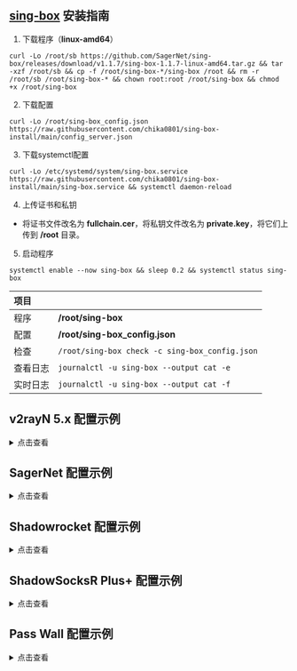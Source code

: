 ## [sing-box](https://github.com/SagerNet/sing-box) 安装指南

1. 下载程序（**linux-amd64**）

```
curl -Lo /root/sb https://github.com/SagerNet/sing-box/releases/download/v1.1.7/sing-box-1.1.7-linux-amd64.tar.gz && tar -xzf /root/sb && cp -f /root/sing-box-*/sing-box /root && rm -r /root/sb /root/sing-box-* && chown root:root /root/sing-box && chmod +x /root/sing-box
```

2. 下载配置

```
curl -Lo /root/sing-box_config.json https://raw.githubusercontent.com/chika0801/sing-box-install/main/config_server.json
```

3. 下载systemctl配置

```
curl -Lo /etc/systemd/system/sing-box.service https://raw.githubusercontent.com/chika0801/sing-box-install/main/sing-box.service && systemctl daemon-reload
```

4. 上传证书和私钥

- 将证书文件改名为 **fullchain.cer**，将私钥文件改名为 **private.key**，将它们上传到 **/root** 目录。

5. 启动程序

```
systemctl enable --now sing-box && sleep 0.2 && systemctl status sing-box
```

| 项目 | |
| :--- | :--- |
| 程序 | **/root/sing-box** |
| 配置 | **/root/sing-box_config.json** |
| 检查 | `/root/sing-box check -c sing-box_config.json` |
| 查看日志 | `journalctl -u sing-box --output cat -e` |
| 实时日志 | `journalctl -u sing-box --output cat -f` |

## v2rayN 5.x 配置示例

<details><summary>点击查看</summary>

1. 下载Windows客户端程序[hysteria-windows-amd64.exe](https://github.com/apernet/hysteria/releases/latest/download/hysteria-windows-amd64.exe)，重命令为hysteria.exe，复制到v2rayN文件夹。

2. 下载客户端配置[config_client.json](https://raw.githubusercontent.com/chika0801/sing-box-install/main/config_client.json)，修改chika.example.com为证书中包含的域名，修改10.0.0.1为VPS的IP。

3. 服务器 ——> 添加自定义配置服务器 ——> 浏览(B) ——> 选择客户端配置 ——> Core类型 hysteria ——> Socks端口 50000

![1](https://user-images.githubusercontent.com/88967758/195763557-f9706952-f2fc-466f-9787-bf00d138562d.jpg)

小技巧：只要证书在有效期内，证书中包含的域名不用解析到VPS的IP。一份证书，在多个VPS上使用。

</details>

## SagerNet 配置示例

<details><summary>点击查看</summary><br>

| 选项 | 值 |
| :--- | :--- |
| 服务器 | VPS的IP |
| 服务器端口 | 16384 |
| 混淆密码 | 留空 |
| 认证类型 | STRING |
| 认证载荷 | chika |
| 协议 | UDP |
| 服务器名称指示 | 证书中包含的域名 |
| 应用层协议协商 | h3 |
| 证书（链） | 留空 |
| 允许不安全的连接 | 不勾 |
| 最大上行（Mbps） | 20 |
| 最大下行（Mbps） | 100 |
| QUIC 流接收窗口 | 6710886 |
| QUIC 连接接收窗口 | 16777216 |
| 禁用路径最大传输单元发现 | 不勾 |

</details>

## Shadowrocket 配置示例

<details><summary>点击查看</summary><br>

| 选项 | 值 |
| :--- | :--- |
| 类型 | Hysteria |
| 地址 | VPS的IP |
| 端口 | 16384 |
| 密码 | chika |
| 混淆 | 留空 |
| 协议 | UDP |
| 允许不安全 | 不选 |
| UDP 转发 | 选上 |
| 快速打开 | 选上 |
| SNI | 证书中包含的域名 |
| ALPN | h3 |
| 上行速度 | 20 |
| 下行速度 | 100 |

</details>

## ShadowSocksR Plus+ 配置示例

<details><summary>点击查看</summary><br>

| 选项 | 值 | 对应参数 |
| :--- | :--- | :--- |
| 服务器节点类型 | Hysteria |
| 服务器地址 | VPS的IP | "server" |
| 端口 | 16384 | "server" |
| 协议 | udp | "protocol" |
| 验证类型 | string |  |
| 验证载荷 | chika | "auth_str" |
| QUIC 连接接收窗口 | 16777216 | "recv_window" |
| QUIC 流接收窗口 | 6710886 | "recv_window_conn" |
| 禁用 MTU 探测 | 不勾 | "disable_mtu_discovery" |
| 上行链路容量 | 50 | "up_mbps" |
| 下行链路容量 | 150 | "down_mbps" |
| 混淆密码（可选） | 留空 | "obfs" |
| TLS 主机名 | 证书中包含的域名 | "server_name" |
| QUIC TLS ALPN | h3 | "alpn" |
| 允许不安全连接 | 不勾 | "insecure" |
| 自签证书 | 不勾 |  |
| TCP 快速打开 | 勾上 | "fast_open" |
| 启用自动切换 | 不勾 |  |
| 本地端口 | 1234 |  |

</details>

## Pass Wall 配置示例

<details><summary>点击查看</summary><br>

| 选项 | 值 | 对应参数 |
| :--- | :--- | :--- |
| 类型 | Hysteria |  |
| 地址（支持域名） | VPS的IP | "server" |
| 端口 | 16384 | "server" |
| 端口跳跃额外端口 | 留空 | "server" |
| 协议 | UDP | "protocol" |
| 混淆密码 | 留空 | "obfs" |
| 认证类型 | STRING |  |
| 认证密码 | chika | "auth_str" |
| QUIC TLS ALPN | h3 | "alpn" |
| 快速打开 | 勾上 | "fast_open" |
| 域名 | 证书中包含的域名 | "server_name" |
| 允许不安全连接 | 不勾 | "insecure" |
| 最大上行(Mbps) | 50 | "up_mbps" |
| 最大下行(Mbps) | 150 | "down_mbps" |
| QUIC 流接收窗口 | 6710886 | "recv_window_conn" |
| QUIC 连接接收窗口 | 16777216 | "recv_window" |
| 握手超时 | 留空 | "handshake_timeout" |
| 空闲超时 | 留空 | "idle_timeout" |
| 端口跳跃时间 | 留空 | "hop_interval" |
| 禁用 MTU 检测 | 不勾 | "disable_mtu_discovery" |

</details>
